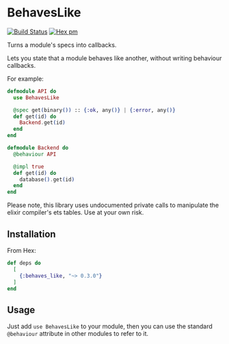 # BehavesLike

[![Build Status](https://travis-ci.org/koudelka/behaves_like.svg?branch=master)](https://travis-ci.org/koudelka/behaves_like)
[![Hex pm](https://img.shields.io/hexpm/v/behaves_like.svg?style=flat)](https://hex.pm/packages/behaves_like)

Turns a module's specs into callbacks.

Lets you state that a module behaves like another, without writing behaviour callbacks.

For example:
```elixir
defmodule API do
  use BehavesLike

  @spec get(binary()) :: {:ok, any()} | {:error, any()}
  def get(id) do
    Backend.get(id)
  end
end

defmodule Backend do
  @behaviour API

  @impl true
  def get(id) do
    database().get(id)
  end
end
```

Please note, this library uses undocumented private calls to manipulate the elixir compiler's ets tables. Use at your own risk.

## Installation

From Hex:

```elixir
def deps do
  [
    {:behaves_like, "~> 0.3.0"}
  ]
end
```

## Usage

Just add `use BehavesLike` to your module, then you can use the standard `@behaviour` attribute in other modules to refer to it.
